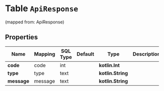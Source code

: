 
# Table `ApiResponse`
(mapped from: ApiResponse)

## Properties
Name | Mapping | SQL Type | Default | Type | Description | Notes
---- | ------- | -------- | ------- | ---- | ----------- | -----
**code** | code | int |  | **kotlin.Int** |  |  [optional]
**type** | type | text |  | **kotlin.String** |  |  [optional]
**message** | message | text |  | **kotlin.String** |  |  [optional]






